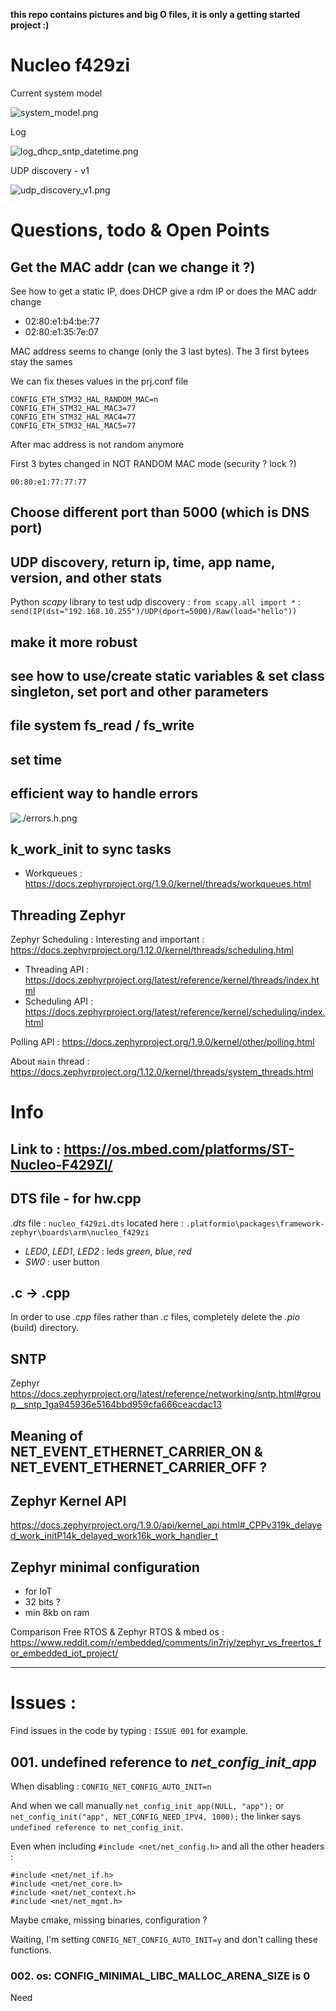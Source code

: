 **this repo contains pictures and big O files, it is only a getting started project :)**

# Nucleo f429zi

Current system model

![system_model.png](./pics/system_model.png)

Log

![log_dhcp_sntp_datetime.png](./pics/log_dhcp_sntp_datetime.png)

UDP discovery - v1

![udp_discovery_v1.png](./udp_discovery_v1.png)

# Questions, todo & Open Points

## Get the MAC addr (can we change it ?)

See how to get a static IP, does DHCP give a rdm IP or does the MAC addr change

- 02:80:e1:b4:be:77
- 02:80:e1:35:7e:07

MAC address seems to change (only the 3 last bytes).
The 3 first bytees stay the sames

We can fix theses values in the prj.conf file

```
CONFIG_ETH_STM32_HAL_RANDOM_MAC=n
CONFIG_ETH_STM32_HAL_MAC3=77
CONFIG_ETH_STM32_HAL_MAC4=77
CONFIG_ETH_STM32_HAL_MAC5=77
```

After mac address is not random anymore 

First 3 bytes changed in NOT RANDOM MAC mode (security ? lock ?)
```
00:80:e1:77:77:77
```

## Choose different port than 5000 (which is DNS port)

## UDP discovery, return ip, time, app name, version, and other stats

Python *scapy* library to test udp discovery : `from scapy.all import *` : `send(IP(dst="192.168.10.255")/UDP(dport=5000)/Raw(load="hello"))`

## make it more robust

## see how to use/create static variables & set class singleton, set port and other parameters

## file system fs_read / fs_write

## set time

## efficient way to handle errors

![./errors.h.png](./pics/errno.h.png)

## k_work_init to sync tasks

- Workqueues : https://docs.zephyrproject.org/1.9.0/kernel/threads/workqueues.html

## Threading Zephyr

Zephyr Scheduling : Interesting and important : https://docs.zephyrproject.org/1.12.0/kernel/threads/scheduling.html
- Threading API : https://docs.zephyrproject.org/latest/reference/kernel/threads/index.html
- Scheduling API : https://docs.zephyrproject.org/latest/reference/kernel/scheduling/index.html

Polling API : https://docs.zephyrproject.org/1.9.0/kernel/other/polling.html

About `main` thread : https://docs.zephyrproject.org/1.12.0/kernel/threads/system_threads.html

# Info

## Link to : https://os.mbed.com/platforms/ST-Nucleo-F429ZI/

## DTS file - for hw.cpp
 
*.dts* file : `nucleo_f429zi.dts` located here : `.platformio\packages\framework-zephyr\boards\arm\nucleo_f429zi`

- *LED0*, *LED1*, *LED2* : leds *green*, *blue*, *red*
- *SW0* : user button

## .c -> .cpp

In order to use *.cpp* files rather than *.c* files, completely delete the *.pio* (build) directory.

## SNTP

Zephyr https://docs.zephyrproject.org/latest/reference/networking/sntp.html#group__sntp_1ga945936e5164bbd959cfa666ceacdac13

## Meaning of NET_EVENT_ETHERNET_CARRIER_ON & NET_EVENT_ETHERNET_CARRIER_OFF ?

## Zephyr Kernel API

https://docs.zephyrproject.org/1.9.0/api/kernel_api.html#_CPPv319k_delayed_work_initP14k_delayed_work16k_work_handler_t

## Zephyr minimal configuration

- for IoT
- 32 bits ?
- min 8kb on ram

Comparison Free RTOS & Zephyr RTOS & mbed os : https://www.reddit.com/r/embedded/comments/in7rjy/zephyr_vs_freertos_for_embedded_iot_project/

---

# Issues :

Find issues in the code by typing : `ISSUE 001` for example.

## 001. undefined reference to *net_config_init_app*
When disabling : `CONFIG_NET_CONFIG_AUTO_INIT=n`

And when we call manually `net_config_init_app(NULL, "app");` or `net_config_init("app", NET_CONFIG_NEED_IPV4, 1000);` the linker says `undefined reference to net_config_init`.

Even when including `#include <net/net_config.h>` and all the other headers : 

```
#include <net/net_if.h>
#include <net/net_core.h>
#include <net/net_context.h>
#include <net/net_mgmt.h>
```

Maybe cmake, missing binaries, configuration ?

Waiting, I'm setting `CONFIG_NET_CONFIG_AUTO_INIT=y` and don't calling these functions.

### 002. <err> os: CONFIG_MINIMAL_LIBC_MALLOC_ARENA_SIZE is 0

Need